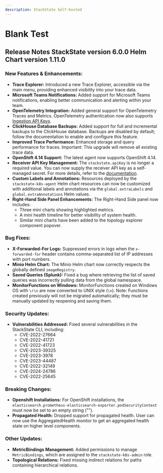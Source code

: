 ```yaml
---
description: StackState Self-hosted
---
```


# Blank Test

## Release Notes StackState version 6.0.0 Helm Chart version 1.11.0

### New Features & Enhancements:

* <b>Trace Explorer:</b> Introduced a new Trace Explorer, accessible via the main menu,
providing enhanced visibility into your trace data.
* <b>Microsoft Teams Notifications:</b> Added support for Microsoft Teams notifications,
enabling better communication and alerting within your team.
* <b>OpenTelemetry Integration:</b> Added general support for OpenTelemetry Traces and
Metrics. OpenTelemetry authentication now also supports [Ingestion API Keys](../../use/security/k8s-ingestion-api-keys.md).
* <b>ClickHouse Database Backups:</b> Added support for full and incremental backups to the
ClickHouse database. Backups are disabled by default; follow the documentation to
enable and configure this feature.
* <b>Improved Trace Performance:</b> Enhanced storage and query performance for traces.
Important: This upgrade will remove all existing trace data.
* <b>OpenShift 4.14 Support:</b> The latest agent now supports OpenShift 4.14.
* <b>Receiver API Key Management:</b> The `stackstate.apiKey` is no longer a required
value. You can now supply the receiver API key as a self-managed secret. For more
details, refer to the [documentation](../agent/k8s-custom-secrets-setup.md).
* <b>Custom Labels and Annotations:</b> Resources deployed by the
`stackstate-k8s-agent` Helm chart resources can now be customized with additional labels and
annotations via the `global.extraLabels` and `global.extraAnnotations` Helm
values.
* <b>Right-Hand Side Panel Enhancements:</b> The Right-Hand Side panel now includes:
  * Three mini charts showing highlighted metrics.
  * A mini health timeline for better visibility of system health.
  * Similar mini charts have been added to the topology explorer component
  popover.

### Bug Fixes:

* <b>X-Forwarded-For Logs:</b> Suppressed errors in logs when the `x-forwarded-for` header contains 
comma-separated list of IP addresses with port numbers.
* <b>Minio Helm Chart:</b> The Minio Helm chart now correctly respects the globally defined
`imageRegistry`.
* <b>Saved Queries (Splunk):</b> Fixed a bug where retrieving the list of saved queries was
incorrectly pulling data from the global namespace.
* <b>MonitorFunctions on Windows:</b> MonitorFunctions created on Windows OS with `\r\n`
are now converted to UNIX style (`\n`). Note: Functions created previously will not be
migrated automatically; they must be manually updated by reopening and saving them.

### Security Updates:
 
* <b>Vulnerabilities Addressed:</b> Fixed several vulnerabilities in the StackState CLI,
including:
  * CVE-2022-27664
  * CVE-2022-41721
  * CVE-2022-41723
  * CVE-2023-39325
  * CVE-2023-3978
  * CVE-2023-44487
  * CVE-2022-32149
  * CVE-2024-24786
  * CVE-2022-25645
  
### Breaking Changes:

* <b>Openshift Installations:</b> For OpenShift installations, the
`elasticsearch.prometheus-elasticsearch-exporter.podSecurityContext`
must now be set to an empty string ("").
* <b>Propagated Health:</b> Dropped support for propagated health. User can now use the
AggregatedHealth monitor to get an aggregated health state on higher level
components.

### Other Updates:

* <b>MetricBindings Management:</b> Added permissions to manage `MetricBindings`,
which are assigned to the `stackstate-k8s-admin` role.
* <b>Topological Relations:</b> Fixed missing indirect relations for paths containing hierarchical
relations.